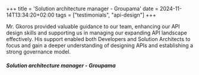 +++
title = 'Solution architecture manager - Groupama'
date = 2024-11-14T13:34:20+02:00
tags = ["testimonials", "api-design"]
+++

Mr. Gkoros provided valuable guidance to our team, enhancing our API design skills and supporting us in managing our expanding API landscape effectively. His support enabled both Developers and Solution Architects to focus and gain a deeper understanding of designing APIs and establishing a strong governance model.

##### Solution architecture manager - Groupama

